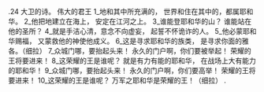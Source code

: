 .24 
大卫的诗。 
伟大的君王 
1_地和其中所充满的， 
世界和住在其中的，都属耶和华。 
2_他把地建立在海上， 
安定在江河之上。 
3_谁能登耶和华的山？ 
谁能站在他的圣所？ 
4_就是手洁心清，意念不向虚妄， 
起誓不怀诡诈的人。 
5_他必蒙耶和华赐福， 
又蒙救他的神使他成义。 
6_这是寻求耶和华的族类， 
是寻求你面的雅各。（细拉） 
7_众城门哪，要抬起头来！ 
永久的门户啊，你们要被举起！ 
荣耀的王将要进来！ 
8_这荣耀的王是谁呢？ 
就是有力有能的耶和华， 
在战场上大有能力的耶和华！ 
9_众城门哪，要抬起头来！ 
永久的门户啊，你们要高举！ 
荣耀的王将要进来！ 
10_这荣耀的王是谁呢？ 
万军之耶和华是荣耀的王！（细拉） 
.